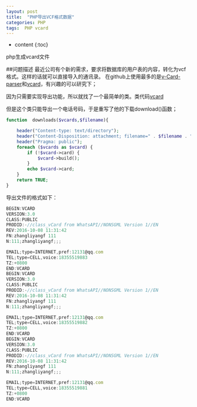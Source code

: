 ```yaml
---
layout: post
title:  "PHP导出VCF格式数据"
categories: PHP
tags:  PHP vcard
---
```


* content
{:toc}



php生成vcard文件






##问题描述
最近公司有个新的需求，要求将数据库的用户表的内容，转化为vcf格式。这样的话就可以直接导入的通讯录。
在github上使用最多的是[v-Card-parser](https://github.com/nuovo/vCard-parser)和[vcard](https://github.com/jeroendesloovere/vcard)，有兴趣的可以研究下；




因为只需要实现导出功能，所以就找了一个最简单的类。类代码[vcard](https://github.com/facine/vCard/blob/master/vCard.class.php)

但是这个类只能导出一个电话号码，于是重写了他的下载download()函数；
```php
function  downloads($vcards,$filename){

    header("Content-type: text/directory");
    header("Content-Disposition: attachment; filename=" . $filename . ".vcf");
    header("Pragma: public");
    foreach ($vcards as $vcard) {
        if (!$vcard->card) {
            $vcard->build();
        }
        echo $vcard->card;
    }
    return TRUE;
}
```
导出文件的格式如下：
```js
BEGIN:VCARD
VERSION:3.0
CLASS:PUBLIC
PRODID:-//class_vCard from WhatsAPI//NONSGML Version 1//EN
REV:2016-10-08 11:31:42
FN:zhangliyangf 111
N:111;zhangliyangf;;;

EMAIL;type=INTERNET,pref:12131@qq.com
TEL;type=CELL,voice:18355519883
TZ:+0800
END:VCARD
BEGIN:VCARD
VERSION:3.0
CLASS:PUBLIC
PRODID:-//class_vCard from WhatsAPI//NONSGML Version 1//EN
REV:2016-10-08 11:31:42
FN:zhangliyangf 111
N:111;zhangliyangf;;;

EMAIL;type=INTERNET,pref:12131@qq.com
TEL;type=CELL,voice:18355519882
TZ:+0800
END:VCARD
BEGIN:VCARD
VERSION:3.0
CLASS:PUBLIC
PRODID:-//class_vCard from WhatsAPI//NONSGML Version 1//EN
REV:2016-10-08 11:31:42
FN:zhangliyangf 111
N:111;zhangliyangf;;;

EMAIL;type=INTERNET,pref:12131@qq.com
TEL;type=CELL,voice:18355519881
TZ:+0800
END:VCARD
```




